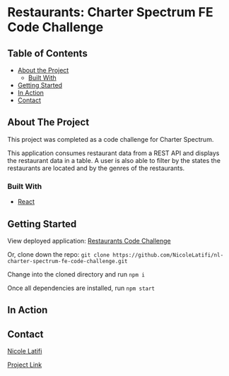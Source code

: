 # Restaurants: Charter Spectrum FE Code Challenge

## Table of Contents

* [About the Project](#about-the-project)
  * [Built With](#built-with)
* [Getting Started](#getting-started)
* [In Action](#in-action)
* [Contact](#contact)


<!-- ABOUT THE PROJECT -->
## About The Project

This project was completed as a code challenge for Charter Spectrum.

This application consumes restaurant data from a REST API and displays the restaurant data in a table. A user is also able to filter by the states the restaurants are located and by the genres of the restaurants.


### Built With

* [React](reactjs.org)


## Getting Started

View deployed application:
<a href="https://restaurant-code-challeng.herokuapp.com/">Restaurants Code Challenge</a>

Or, clone down the repo:
`git clone https://github.com/NicoleLatifi/nl-charter-spectrum-fe-code-challenge.git`


Change into the cloned directory and run
`npm i`


Once all dependencies are installed, run
`npm start`

## In Action



## Contact

[Nicole Latifi](https://github.com/NicoleLatifi) 


[Project Link](https://github.com/NicoleLatifi/nl-charter-spectrum-fe-code-challenge)